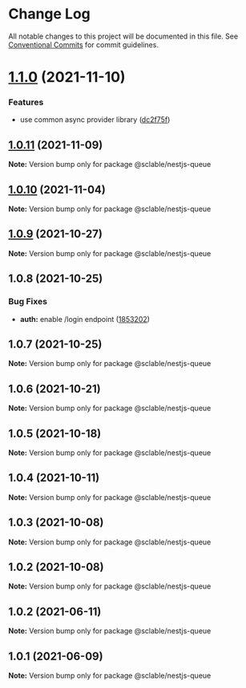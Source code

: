 # Change Log

All notable changes to this project will be documented in this file.
See [Conventional Commits](https://conventionalcommits.org) for commit guidelines.

# [1.1.0](https://github.com/sclable/nestjs-libs/compare/@sclable/nestjs-queue@1.0.11...@sclable/nestjs-queue@1.1.0) (2021-11-10)


### Features

* use common async provider library ([dc2f75f](https://github.com/sclable/nestjs-libs/commit/dc2f75f2e44b2aa283bbd3f3de20418604fb48fb))





## [1.0.11](https://github.com/sclable/nestjs-libs/compare/@sclable/nestjs-queue@1.0.10...@sclable/nestjs-queue@1.0.11) (2021-11-09)

**Note:** Version bump only for package @sclable/nestjs-queue





## [1.0.10](https://github.com/sclable/nestjs-libs/compare/@sclable/nestjs-queue@1.0.9...@sclable/nestjs-queue@1.0.10) (2021-11-04)

**Note:** Version bump only for package @sclable/nestjs-queue





## [1.0.9](https://github.com/sclable/nestjs-libs/compare/@sclable/nestjs-queue@1.0.8...@sclable/nestjs-queue@1.0.9) (2021-10-27)

**Note:** Version bump only for package @sclable/nestjs-queue





## 1.0.8 (2021-10-25)


### Bug Fixes

* **auth:** enable /login endpoint ([1853202](https://github.com/sclable/nestjs-libs/commit/1853202630ae9219ec412c8cddf7b557435ee22a))





## 1.0.7 (2021-10-25)

**Note:** Version bump only for package @sclable/nestjs-queue





## 1.0.6 (2021-10-21)

**Note:** Version bump only for package @sclable/nestjs-queue





## 1.0.5 (2021-10-18)

**Note:** Version bump only for package @sclable/nestjs-queue





## 1.0.4 (2021-10-11)

**Note:** Version bump only for package @sclable/nestjs-queue





## 1.0.3 (2021-10-08)

**Note:** Version bump only for package @sclable/nestjs-queue





## 1.0.2 (2021-10-08)

**Note:** Version bump only for package @sclable/nestjs-queue





## 1.0.2 (2021-06-11)

**Note:** Version bump only for package @sclable/nestjs-queue





## 1.0.1 (2021-06-09)

**Note:** Version bump only for package @sclable/nestjs-queue
